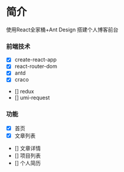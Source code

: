 # 简介
使用React全家桶+Ant Design 搭建个人博客前台

### 前端技术
- [x] create-react-app
- [x] react-router-dom
- [x] antd
- [x] craco
- [] redux
- [] umi-request

### 功能
- [x] 首页
- [x] 文章列表
- [] 文章详情
- [] 项目列表
- [] 个人简历